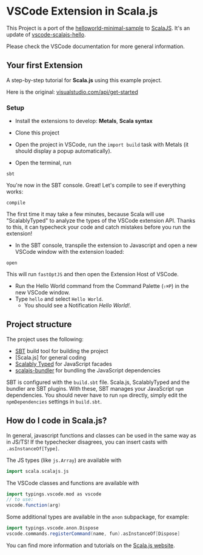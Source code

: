 # VSCode Extension in Scala.js

This Project is a port of the [helloworld-minimal-sample] to [ScalaJS]. It's an update of [vscode-scalajs-hello](https://github.com/pme123/vscode-scalajs-hello).

Please check the VSCode documentation for more general information.

## Your first Extension
A step-by-step tutorial for **Scala.js** using this example project.

Here is the original: [visualstudio.com/api/get-started](https://code.visualstudio.com/api/get-started/your-first-extension)

### Setup

* Install the extensions to develop: **Metals**, **Scala syntax**

* Clone this project

* Open the project in VSCode, run the `import build` task with Metals (it should display a popup automatically).

* Open the terminal, run

```
sbt
```
You're now in the SBT console. Great! Let's compile to see if everything works:

```
compile
```

The first time it may take a few minutes, because Scala will use "ScalablyTyped" to analyze the types of the VSCode extension API. Thanks to this, it can typecheck your code and catch mistakes before you run the extension!

* In the SBT console, transpile the extension to Javascript and open a new VSCode window with the extension loaded:

```
open
```

This will run `fastOptJS` and then open the Extension Host of VSCode.

* Run the Hello World command from the Command Palette (`⇧⌘P`) in the new VSCode window.
* Type `hello` and select `Hello World`.
  * You should see a Notification _Hello World!_.

## Project structure

The project uses the following:
* [SBT] build tool for building the project
* [Scala.js] for general coding
* [Scalably Typed] for JavaScript facades
* [scalajs-bundler] for bundling the JavaScript dependencies

SBT is configured with the `build.sbt` file. Scala.js, ScalablyTyped and the bundler are SBT plugins. With these, SBT manages your JavaScript `npm` dependencies. You should never have to run `npm` directly, simply edit the `npmDependencies` settings in `build.sbt`.

[accessible-scala]: https://marketplace.visualstudio.com/items?itemName=scala-center.accessible-scala
[helloworld-minimal-sample]: https://github.com/Microsoft/vscode-extension-samples/tree/master/helloworld-minimal-sample
[Scalably Typed]: https://github.com/ScalablyTyped/Converter
[SBT]: https://www.scala-sbt.org
[ScalaJS]: http://www.scala-js.org
[scalajs-bundler]: https://github.com/scalacenter/scalajs-bundler

## How do I code in Scala.js?

In general, javascript functions and classes can be used in the same way as in JS/TS!
If the typechecker disagrees, you can insert casts with `.asInstanceOf[Type]`.

The JS types (like `js.Array`) are available with
```scala
import scala.scalajs.js
```

The VSCode classes and functions are available with
```scala
import typings.vscode.mod as vscode
// to use:
vscode.function(arg)
```

Some additional types are available in the `anon` subpackage, for example:
```scala
import typings.vscode.anon.Dispose
vscode.commands.registerCommand(name, fun).asInstanceOf[Dispose]
```

You can find more information and tutorials on the [Scala.js website](https://www.scala-js.org/).
